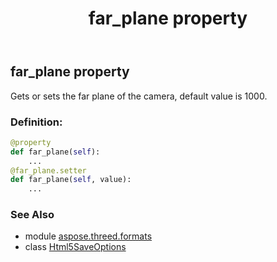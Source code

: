 ﻿---
title: far_plane property
second_title: Aspose.3D for Python via .NET API References
description: 
type: docs
weight: 50
url: /python-net/aspose.threed.formats/html5saveoptions/far_plane/
is_root: false
---

## far_plane property


Gets or sets the far plane of the camera, default value is 1000.
### Definition:
```python
@property
def far_plane(self):
    ...
@far_plane.setter
def far_plane(self, value):
    ...
```

### See Also
* module [aspose.threed.formats](../../)
* class [Html5SaveOptions](/3d/python-net/aspose.threed.formats/html5saveoptions)

